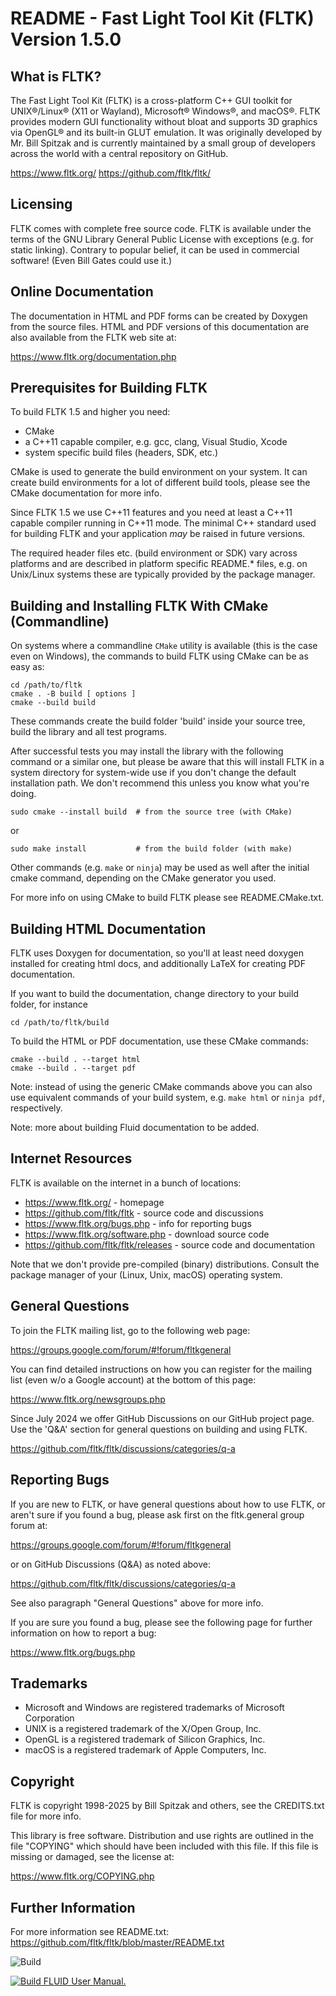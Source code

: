 # README - Fast Light Tool Kit (FLTK) Version 1.5.0

## What is FLTK?

The Fast Light Tool Kit (FLTK) is a cross-platform C++ GUI toolkit
for UNIX®/Linux® (X11 or Wayland), Microsoft® Windows®, and macOS®.
FLTK provides modern GUI functionality without bloat and supports
3D graphics via OpenGL® and its built-in GLUT emulation.
It was originally developed by Mr. Bill Spitzak and is currently
maintained by a small group of developers across the world with
a central repository on GitHub.

  https://www.fltk.org/
  https://github.com/fltk/fltk/

## Licensing

FLTK comes with complete free source code.  FLTK is available
under the terms of the GNU Library General Public License with
exceptions (e.g. for static linking).
Contrary to popular belief, it can be used in commercial
software! (Even Bill Gates could use it.)

## Online Documentation

The documentation in HTML and PDF forms can be created by
Doxygen from the source files. HTML and PDF versions of this
documentation are also available from the FLTK web site at:

  https://www.fltk.org/documentation.php


## Prerequisites for Building FLTK

To build FLTK 1.5 and higher you need:

  - CMake
  - a C++11 capable compiler, e.g. gcc, clang, Visual Studio, Xcode
  - system specific build files (headers, SDK, etc.)

CMake is used to generate the build environment on your system.
It can create build environments for a lot of different build tools,
please see the CMake documentation for more info.

Since FLTK 1.5 we use C++11 features and you need at least a C++11 capable
compiler running in C++11 mode. The minimal C++ standard used for building
FLTK and your application *may* be raised in future versions.

The required header files etc. (build environment or SDK) vary across
platforms and are described in platform specific README.* files, e.g. on
Unix/Linux systems these are typically provided by the package manager.

## Building and Installing FLTK With CMake (Commandline)

On systems where a commandline `CMake` utility is available (this is
the case even on Windows), the commands to build FLTK using CMake can
be as easy as:

    cd /path/to/fltk
    cmake . -B build [ options ]
    cmake --build build

These commands create the build folder 'build' inside your source tree,
build the library and all test programs.

After successful tests you may install the library with the following
command or a similar one, but please be aware that this will install
FLTK in a system directory for system-wide use if you don't change the
default installation path. We don't recommend this unless you know
what you're doing.

    sudo cmake --install build  # from the source tree (with CMake)

or

    sudo make install           # from the build folder (with make)

Other commands (e.g. `make` or `ninja`) may be used as well after the
initial cmake command, depending on the CMake generator you used.

For more info on using CMake to build FLTK please see README.CMake.txt.

## Building HTML Documentation

FLTK uses Doxygen for documentation, so you'll at least need doxygen
installed for creating html docs, and additionally LaTeX for creating
PDF documentation.

If you want to build the documentation, change directory to your build
folder, for instance

    cd /path/to/fltk/build

To build the HTML or PDF documentation, use these CMake commands:

    cmake --build . --target html
    cmake --build . --target pdf

Note: instead of using the generic CMake commands above you can also
use equivalent commands of your build system, e.g. `make html` or
`ninja pdf`, respectively.

Note: more about building Fluid documentation to be added.

## Internet Resources

FLTK is available on the internet in a bunch of locations:

  - https://www.fltk.org/                   - homepage
  - https://github.com/fltk/fltk            - source code and discussions
  - https://www.fltk.org/bugs.php           - info for reporting bugs
  - https://www.fltk.org/software.php       - download source code
  - https://github.com/fltk/fltk/releases   - source code and documentation

Note that we don't provide pre-compiled (binary) distributions. Consult
the package manager of your (Linux, Unix, macOS) operating system.

## General Questions

To join the FLTK mailing list, go to the following web page:

  https://groups.google.com/forum/#!forum/fltkgeneral

You can find detailed instructions on how you can register for the
mailing list (even w/o a Google account) at the bottom of this page:

  https://www.fltk.org/newsgroups.php

Since July 2024 we offer GitHub Discussions on our GitHub project page.
Use the 'Q&A' section for general questions on building and using FLTK.

  https://github.com/fltk/fltk/discussions/categories/q-a

## Reporting Bugs

If you are new to FLTK, or have general questions about how to use FLTK,
or aren't sure if you found a bug, please ask first on the fltk.general
group forum at:

  https://groups.google.com/forum/#!forum/fltkgeneral

or on GitHub Discussions (Q&A) as noted above:

  https://github.com/fltk/fltk/discussions/categories/q-a

See also paragraph "General Questions" above for more info.

If you are sure you found a bug, please see the following page for
further information on how to report a bug:

  https://www.fltk.org/bugs.php

## Trademarks

- Microsoft and Windows are registered trademarks of Microsoft Corporation
- UNIX is a registered trademark of the X/Open Group, Inc.
- OpenGL is a registered trademark of Silicon Graphics, Inc.
- macOS is a registered trademark of Apple Computers, Inc.

## Copyright

FLTK is copyright 1998-2025 by Bill Spitzak and others,
see the CREDITS.txt file for more info.

This library is free software. Distribution and use rights are
outlined in the file "COPYING" which should have been included with
this file.  If this file is missing or damaged, see the license at:

  https://www.fltk.org/COPYING.php

## Further Information

For more information see README.txt:
https://github.com/fltk/fltk/blob/master/README.txt

![Build](https://github.com/fltk/fltk/actions/workflows/build.yml/badge.svg)

[![Build FLUID User Manual.](https://github.com/fltk/fltk/actions/workflows/build_fluid_docs.yml/badge.svg)](https://github.com/fltk/fltk/actions/workflows/build_fluid_docs.yml)
